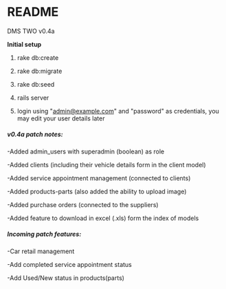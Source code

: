 # README
DMS TWO v0.4a

**Initial setup**
1. rake db:create

2. rake db:migrate

3. rake db:seed

4. rails server

5. login using "admin@example.com" and "password" as credentials,
    you may edit your user details later
    
    
    
##### **_v0.4a patch notes:_**

-Added admin_users with superadmin (boolean) as role

-Added clients (including their vehicle details form in the client model)

-Added service appointment management (connected to clients)

-Added products-parts (also added the ability to upload image)

-Added purchase orders (connected to the suppliers)

-Added feature to download in excel (.xls) form the index of models

##### _**Incoming patch features:**_

-Car retail management

-Add completed service appointment status

-Add Used/New status in products(parts)
